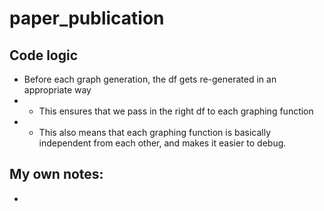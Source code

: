 # paper_publication



## Code logic
* Before each graph generation, the df gets re-generated in an appropriate way 
* * This ensures that we pass in the right df to each graphing function
* * This also means that each graphing function is basically independent from each other, and makes it easier to debug.

## My own notes:
* 